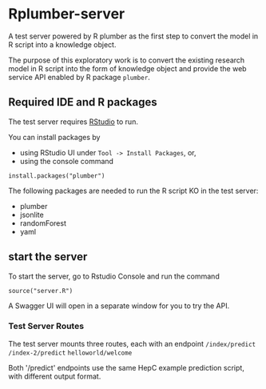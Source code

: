# Rplumber-server
A test server powered by R plumber as the first step to convert the model in R script into a knowledge object.  

The purpose of this exploratory work is to convert the existing research model in R script into the form of knowledge object and provide the web service API enabled by R package `plumber`.

## Required IDE and R packages

The test server requires [RStudio](https://rstudio.com/products/rstudio/download/) to run.

You can install packages by
- using RStudio UI under `Tool -> Install Packages`, or,
- using the console command
```
install.packages("plumber")
```

The following packages are needed to run the R script KO in the test server:
- plumber
- jsonlite
- randomForest
- yaml

## start the server

To start the server, go to Rstudio Console and run the command
```
source("server.R")
```

A Swagger UI will open in a separate window for you to try the API.

### Test Server Routes
The test server mounts three routes, each with an endpoint
`/index/predict`
`/index-2/predict`
`helloworld/welcome`

Both '/predict' endpoints use the same HepC example prediction script, with different output format.
